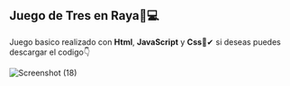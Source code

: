 ## Juego de Tres en Raya📱💻
Juego basico realizado con **Html**, **JavaScript**  y **Css**💯✔
si deseas puedes descargar el codigo👇

![Screenshot (18)](https://user-images.githubusercontent.com/66884219/98317339-4f48bb00-1faa-11eb-87be-d629595abce2.png)
